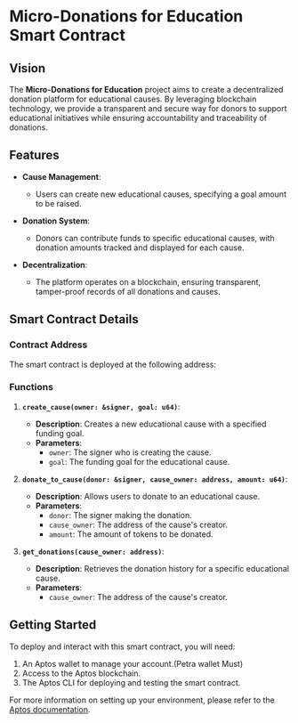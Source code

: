 # Micro-Donations for Education Smart Contract

## Vision

The **Micro-Donations for Education** project aims to create a decentralized donation platform for educational causes. By leveraging blockchain technology, we provide a transparent and secure way for donors to support educational initiatives while ensuring accountability and traceability of donations.

## Features

- **Cause Management**: 
  - Users can create new educational causes, specifying a goal amount to be raised.
  
- **Donation System**:
  - Donors can contribute funds to specific educational causes, with donation amounts tracked and displayed for each cause.

- **Decentralization**:
  - The platform operates on a blockchain, ensuring transparent, tamper-proof records of all donations and causes.


## Smart Contract Details

### Contract Address
The smart contract is deployed at the following address:

### Functions

1. **`create_cause(owner: &signer, goal: u64)`**:
   - **Description**: Creates a new educational cause with a specified funding goal.
   - **Parameters**:
     - `owner`: The signer who is creating the cause.
     - `goal`: The funding goal for the educational cause.

2. **`donate_to_cause(donor: &signer, cause_owner: address, amount: u64)`**:
   - **Description**: Allows users to donate to an educational cause.
   - **Parameters**:
     - `donor`: The signer making the donation.
     - `cause_owner`: The address of the cause's creator.
     - `amount`: The amount of tokens to be donated.

3. **`get_donations(cause_owner: address)`**:
   - **Description**: Retrieves the donation history for a specific educational cause.
   - **Parameters**:
     - `cause_owner`: The address of the cause's creator.

## Getting Started

To deploy and interact with this smart contract, you will need:

1. An Aptos wallet to manage your account.(Petra wallet Must)
2. Access to the Aptos blockchain.
3. The Aptos CLI for deploying and testing the smart contract.

For more information on setting up your environment, please refer to the [Aptos documentation](https://aptos.dev/docs).
